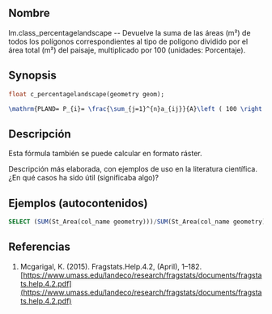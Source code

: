 ## Nombre
lm.class_percentagelandscape --  Devuelve la suma de las áreas (m²) de todos los polígonos correspondientes al tipo de polígono dividido por el área total (m²) del paisaje, multiplicado por 100 (unidades: Porcentaje).
## Synopsis

```sql
float c_percentagelandscape(geometry geom);
```

```tex
\mathrm{PLAND= P_{i}= \frac{\sum_{j=1}^{n}a_{ij}}{A}\left ( 100 \right )}
```

## Descripción

Esta fórmula también se puede calcular en formato ráster.

Descripción más elaborada, con ejemplos de uso en la literatura científica. ¿En qué casos ha sido útil (significaba algo)?


## Ejemplos (autocontenidos)


```sql
SELECT (SUM(St_Area(col_name geometry)))/SUM(St_Area(col_name geometry)))*100 FROM table_name GROUP BY label;
```

## Referencias

1. Mcgarigal, K. (2015). Fragstats.Help.4.2, (April), 1–182. [https://www.umass.edu/landeco/research/fragstats/documents/fragstats.help.4.2.pdf](https://www.umass.edu/landeco/research/fragstats/documents/fragstats.help.4.2.pdf)
